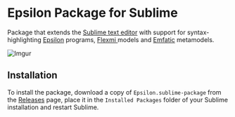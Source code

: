 # Epsilon Package for Sublime

Package that extends the [Sublime text editor](https://www.sublimetext.com/) with support for syntax-highlighting [Epsilon](https://eclipse.org/epsilon) programs, [Flexmi ](https://eclipse.org/epsilon/doc/flexmi) models and [Emfatic](https://eclipse.org/emfatic) metamodels.

![Imgur](https://i.imgur.com/LdiBu6w.png)

## Installation

To install the package, download a copy of `Epsilon.sublime-package` from the [Releases](https://github.com/epsilonlabs/sublime/releases) page, place it in the `Installed Packages` folder of your Sublime installation and restart Sublime.
